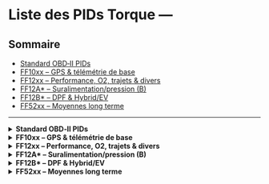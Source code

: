 # Liste des PIDs Torque —


## Sommaire
- [Standard OBD‑II PIDs](#standard-obdii-pids)
- [FF10xx – GPS & télémétrie de base](#ff10xx--gps--télémétrie-de-base)
- [FF12xx – Performance, O2, trajets & divers](#ff12xx--performance-o2-trajets--divers)
- [FF12A* – Suralimentation/pression (B)](#ff12a--suralimentationpression-b)
- [FF12B* – DPF & Hybrid/EV](#ff12b--dpf--hybridev)
- [FF52xx – Moyennes long terme](#ff52xx--moyennes-long-terme)

---

<details>
<summary><strong>Standard OBD‑II PIDs</strong></summary>

| PID | Nom court | Nom complet | Unité |
| :-- | :-- | :-- | :--: |
| `04` | engine_load | Engine Load | % |
| `05` | coolant_temp | Engine Coolant Temperature | °C |
| `06` | fuel_trim_b1_short | Fuel Trim Bank 1 Short Term | % |
| `07` | fuel_trim_b1_long | Fuel Trim Bank 1 Long Term | % |
| `08` | fuel_trim_b2_short | Fuel Trim Bank 2 Short Term | % |
| `09` | fuel_trim_b2_long | Fuel Trim Bank 2 Long Term | % |
| `0a` | fuel_pressure | Fuel pressure | kPa |
| `0b` | intake_manifold_pressure | Intake Manifold Pressure | kPa |
| `0c` | engine_rpm | Engine RPM | rpm |
| `0d` | speed_obd | Speed (OBD) | km/h |
| `0e` | timing_advance | Timing Advance | ° |
| `0f` | intake_air_temp | Intake Air Temperature | °C |
| `10` | mass_air_flow_rate | Mass Air Flow Rate | g/s |
| `11` | throttle_position_manifold | Throttle Position (Manifold) | % |
| `14` | fuel_trim_o2l_1 | Fuel trim {O2L:1} | % |
| `15` | fuel_trim_o2l_2 | Fuel trim {O2L:2} | % |
| `16` | fuel_trim_o2l_3 | Fuel trim {O2L:3} | % |
| `17` | fuel_trim_o2l_4 | Fuel trim {O2L:4} | % |
| `18` | fuel_trim_o2l_5 | Fuel trim {O2L:5} | % |
| `19` | fuel_trim_o2l_6 | Fuel trim {O2L:6} | % |
| `1a` | fuel_trim_o2l_7 | Fuel trim {O2L:7} | % |
| `1b` | fuel_trim_o2l_8 | Fuel trim {O2L:8} | % |
| `1f` | run_time_since_start | Run time since engine start | s |
| `21` | dist_mil_on | Distance travelled with MIL/CEL lit | km |
| `22` | fuel_rail_pressure_rel | Fuel Rail Pressure (relative to manifold vacuum) | kPa |
| `23` | fuel_rail_pressure | Fuel Rail Pressure | kPa |
| `24` | o2_o2l1_wide_voltage | O2 {O2L:1} Wide Range Voltage | V |
| `25` | o2_o2l2_wide_voltage | O2 {O2L:2} Wide Range Voltage | V |
| `26` | o2_o2l3_wide_voltage | O2 {O2L:3} Wide Range Voltage | V |
| `27` | o2_o2l4_wide_voltage | O2 {O2L:4} Wide Range Voltage | V |
| `28` | o2_o2l5_wide_voltage | O2 {O2L:5} Wide Range Voltage | V |
| `29` | o2_o2l6_wide_voltage | O2 {O2L:6} Wide Range Voltage | V |
| `2a` | o2_o2l7_wide_voltage | O2 {O2L:7} Wide Range Voltage | V |
| `2b` | o2_o2l8_wide_voltage | O2 {O2L:8} Wide Range Voltage | V |
| `2c` | egr_commanded | EGR Commanded | % |
| `2d` | egr_error | EGR Error | % |
| `2f` | fuel_level_ecu | Fuel Level (From Engine ECU) | % |
| `31` | dist_since_codes_cleared | Distance travelled since codes cleared | km |
| `32` | evap_system_vapour_pressure | Evap System Vapour Pressure | Pa |
| `33` | barometric_pressure_vehicle | Barometric pressure (from vehicle) | kPa |
| `34` | o2_o2l1_wide_current | O2 {O2L:1} Wide Range Current | mA |
| `35` | o2_o2l2_wide_current | O2 {O2L:2} Wide Range Current | mA |
| `36` | o2_o2l3_wide_current | O2 {O2L:3} Wide Range Current | mA |
| `37` | o2_o2l4_wide_current | O2 {O2L:4} Wide Range Current | mA |
| `38` | o2_o2l5_wide_current | O2 {O2L:5} Wide Range Current | mA |
| `39` | o2_o2l6_wide_current | O2 {O2L:6} Wide Range Current | mA |
| `3a` | o2_o2l7_wide_current | O2 {O2L:7} Wide Range Current | mA |
| `3b` | o2_o2l8_wide_current | O2 {O2L:8} Wide Range Current | mA |
| `3c` | cat_temp_b1s1 | Catalyst Temperature (Bank 1,Sensor 1) | °C |
| `3d` | cat_temp_b2s1 | Catalyst Temperature (Bank 2,Sensor 1) | °C |
| `3e` | cat_temp_b1s2 | Catalyst Temperature (Bank 1,Sensor 2) | °C |
| `3f` | cat_temp_b2s2 | Catalyst Temperature (Bank 2,Sensor 2) | °C |
| `42` | voltage_control_module | Voltage (Control Module) | V |
| `43` | engine_load_absolute | Engine Load(Absolute) | % |
| `44` | commanded_equivalence_ratio | Commanded Equivalence Ratio (lambda) | — |
| `45` | relative_throttle_position | Relative Throttle Position | % |
| `46` | ambient_air_temp | Ambient air temp | °C |
| `47` | absolute_throttle_position_b | Absolute Throttle Position B | % |
| `49` | accelerator_pedal_pos_d | Accelerator PedalPosition D | % |
| `4a` | accelerator_pedal_pos_e | Accelerator PedalPosition E | % |
| `4b` | accelerator_pedal_pos_f | Accelerator PedalPosition F | % |
| `52` | ethanol_fuel_pct | Ethanol Fuel % | % |
| `5a` | relative_accelerator_pedal_position | Relative Accelerator Pedal Position | % |
| `5b` | hybrid_ev_batt_charge | Hybrid Battery Charge (%) | % |
| `5c` | engine_oil_temperature | Engine Oil Temperature | °C |
| `5e` | fuel_rate_ecu | Fuel Rate (direct from ECU) | L/m |
| `61` | driver_demand_engine_torque_pct | Drivers demand engine % torque | % |
| `62` | actual_engine_torque_pct | Actual engine % torque | % |
| `63` | engine_reference_torque | Engine reference torque | Nm |
| `66` | maf_sensor_a | Mass air flow sensor A | g/s |
| `70` | boost_pressure_commanded_a | Boost Pressure Commanded A | kPa |
| `73` | exhaust_pressure_b1 | Exhaust Pressure Bank 1 | kPa |
| `77` | charge_air_cooler_temp | Charge air cooler temperature (CACT) | °C |
| `78` | egt_b1_s1 | Exhaust gas temp Bank 1 Sensor 1 | °C |
| `79` | egt_b2_s1 | Exhaust gas temp Bank 2 Sensor 1 | °C |
| `7a` | dpf_b1_delta_pressure | DPF Bank 1 Delta Pressure | kPa |
| `7b` | dpf_b2_delta_pressure | DPF Bank 2 Delta Pressure | kPa |
| `7c` | dpf_b1_inlet_temp | DPF Bank 1 Inlet Temperature | °C |
| `83` | nox_pre_scr | NOx Pre SCR | ppm |
| `87` | intake_manifold_abs_pressure_a | Intake Manifold Abs Pressure A | kPa |
| `9a` | hybrid_ev_batt_voltage | Hybrid/EV System Battery Voltage | V |
| `a6` | odometer_ecu | Odometer(from ECU) | km |
| `b2` | hybrid_ev_batt_soh | Hybrid/EV Battery State of Health | % |
| `b4` | transmission_temp_method_2 | Transmission Temperature(Method 2) | °C |

</details>

<details>
<summary><strong>FF10xx – GPS & télémétrie de base</strong></summary>

| PID | Nom court | Nom complet | Unité |
| :-- | :-- | :-- | :--: |
| `ff1001` | gps_spd | Vehicle Speed (GPS) | km/h |
| `ff1005` | TORQUE_GPS_LON | GPS Longitude | ° |
| `ff1006` | TORQUE_GPS_LAT | GPS Latitude | ° |
| `ff1010` | TORQUE_GPS_ALTITUDE | GPS Altitude | m |

</details>

<details>

<summary><strong>FF12xx – Performance, O2, trajets & divers</strong></summary>

| PID | Nom court | Nom complet | Unité |
| :-- | :-- | :-- | :--: |
| `ff1201` | mpg_instant | Miles Per Gallon(Instant) | mpg |
| `ff1202` | turbo_boost_vacuum_gauge | Turbo Boost & Vacuum Gauge | psi |
| `ff1203` | kpl_instant | Kilometers Per Litre(Instant) | kpl |
| `ff1204` | trip_distance | Trip Distance | km |
| `ff1205` | mpg_trip_avg | Trip average MPG | mpg |
| `ff1206` | kpl_trip_avg | Trip average KPL | kpl |
| `ff1207` | l_per_100_instant | Litres Per 100 Kilometer(Instant) | l/100km |
| `ff1208` | l_per_100_trip_avg | Trip average Litres/100 KM | l/100km |
| `ff120c` | trip_distance_stored | Trip distance (stored in vehicle profile) | km |
| `ff1214` | o2_b1s1_voltage | O2 {O2L:1} Voltage | V |
| `ff1215` | o2_b1s2_voltage | O2 {O2L:2} Voltage | V |
| `ff1216` | o2_b1s3_voltage | O2 {O2L:3} Voltage | V |
| `ff1217` | o2_b1s4_voltage | O2 {O2L:4} Voltage | V |
| `ff1218` | o2_b2s1_voltage | O2 {O2L:5} Voltage | V |
| `ff1219` | o2_b2s2_voltage | O2 {O2L:6} Voltage | V |
| `ff121a` | o2_b2s3_voltage | O2 {O2L:7} Voltage | V |
| `ff121b` | o2_b2s4_voltage | O2 {O2L:8} Voltage | V |
| `ff1220` | accel_x | Acceleration Sensor(X axis) | g |
| `ff1221` | accel_y | Acceleration Sensor(Y axis) | g |
| `ff1222` | accel_z | Acceleration Sensor(Z axis) | g |
| `ff1223` | accel_total | Acceleration Sensor(Total) | g |
| `ff1225` | torque | Torque | ft-lb |
| `ff1226` | horsepower_wheels | Horsepower (At the wheels) | hp |
| `ff122d` | time_0_60mph | 0-60mph Time | s |
| `ff122e` | time_0_100kph | 0-100kph Time | s |
| `ff122f` | time_quarter_mile | 1/4 mile time | s |
| `ff1230` | time_eighth_mile | 1/8 mile time | s |
| `ff1237` | spd_diff_gps_obd | GPS vs OBD Speed difference | km/h |
| `ff1238` | voltage_obd_adapter | Voltage (OBD Adapter) | V |
| `ff1239` | TORQUE_GPS_ACCURACY | GPS Accuracy | m |
| `ff123a` | gps_satellites | GPS Satellites | — |
| `ff123b` | gps_bearing | GPS Bearing | ° |
| `ff1240` | o2_o2l1_wide_eq_ratio | O2 {O2L:1} Wide Range Equivalence Ratio | λ |
| `ff1241` | o2_o2l2_wide_eq_ratio | O2 {O2L:2} Wide Range Equivalence Ratio | λ |
| `ff1242` | o2_o2l3_wide_eq_ratio | O2 {O2L:3} Wide Range Equivalence Ratio | λ |
| `ff1243` | o2_o2l4_wide_eq_ratio | O2 {O2L:4} Wide Range Equivalence Ratio | λ |
| `ff1244` | o2_o2l5_wide_eq_ratio | O2 {O2L:5} Wide Range Equivalence Ratio | λ |
| `ff1245` | o2_o2l6_wide_eq_ratio | O2 {O2L:6} Wide Range Equivalence Ratio | λ |
| `ff1246` | o2_o2l7_wide_eq_ratio | O2 {O2L:7} Wide Range Equivalence Ratio | λ |
| `ff1247` | o2_o2l8_wide_eq_ratio | O2 {O2L:8} Wide Range Equivalence Ratio | λ |
| `ff1249` | air_fuel_ratio_measured | Air Fuel Ratio(Measured) | :1 |
| `ff124d` | air_fuel_ratio_commanded | Air Fuel Ratio(Commanded) | :1 |
| `ff124f` | time_0_200kph | 0-200kph Time | s |
| `ff1257` | co2_gkm_instant | CO₂ in g/km (Instantaneous) | g/km |
| `ff1258` | co2_gkm_avg | CO₂ in g/km (Average) | g/km |
| `ff125a` | fuel_flow_rate_min | Fuel flow rate/minute | cc/min |
| `ff125c` | fuel_cost_trip | Fuel cost (trip) | cost |
| `ff125d` | fuel_flow_rate_hr | Fuel flow rate/hour | l/hr |
| `ff125e` | time_60_120mph | 60-120mph Time | s |
| `ff125f` | time_60_80mph | 60-80mph Time | s |
| `ff1260` | time_40_60mph | 40-60mph Time | s |
| `ff1261` | time_80_100mph | 80-100mph Time | s |
| `ff1263` | avg_trip_speed_moving | Average trip speed(whilst moving only) | km/h |
| `ff1264` | time_100_0kph | 100-0kph Time | s |
| `ff1265` | time_60_0mph | 60-0mph Time | s |
| `ff1266` | trip_time_since_start | Trip Time(Since journey start) | s |
| `ff1267` | trip_time_stationary | Trip time(whilst stationary) | s |
| `ff1268` | trip_time_moving | Trip time(whilst moving) | s |
| `ff1269` | volumetric_efficiency_calc | Volumetric Efficiency (Calculated) | % |
| `ff126a` | distance_to_empty_est | Distance to empty (Estimated) | km |
| `ff126b` | fuel_remaining_calc | Fuel Remaining (Calculated from vehicle profile) | % |
| `ff126d` | cost_per_km_instant | Cost per mile/km (Instant) | €/km |
| `ff126e` | cost_per_km_trip | Cost per mile/km (Trip) | €/km |
| `ff1270` | barometer_android | Barometer (on Android device) | mb |
| `ff1271` | fuel_used_trip | Fuel used (trip) | l |
| `ff1272` | avg_trip_speed_overall | Average trip speed(whilst stopped or moving) | km/h |
| `ff1273` | engine_kw_wheels | Engine kW (At the wheels) | kW |
| `ff1275` | time_80_120kph | 80-120kph Time | s |
| `ff1276` | time_60_130mph | 60-130mph Time | s |
| `ff1277` | time_0_30mph | 0-30mph Time | s |
| `ff1278` | time_0_100mph | 0-100mph Time | s |
| `ff1280` | time_100_200kph | 100-200kph Time | s |
| `ff1282` | egt_b1_s2 | Exhaust gas temp Bank 1 Sensor 2 | °C |
| `ff1283` | egt_b1_s3 | Exhaust gas temp Bank 1 Sensor 3 | °C |
| `ff1284` | egt_b1_s4 | Exhaust gas temp Bank 1 Sensor 4 | °C |
| `ff1286` | egt_b2_s2 | Exhaust gas temp Bank 2 Sensor 2 | °C |
| `ff1287` | egt_b2_s3 | Exhaust gas temp Bank 2 Sensor 3 | °C |
| `ff1288` | egt_b2_s4 | Exhaust gas temp Bank 2 Sensor 4 | °C |
| `ff128a` | nox_post_scr | NOx Post SCR | ppm |
| `ff1296` | pct_city_driving | Percentage of City driving | % |
| `ff1297` | pct_highway_driving | Percentage of Highway driving | % |
| `ff1298` | pct_idle_driving | Percentage of Idle driving | % |
| `ff129a` | android_battery_level | Android device Battery Level | % |
| `ff129b` | dpf_b1_outlet_temp | DPF Bank 1 Outlet Temperature | °C |
| `ff129c` | dpf_b2_inlet_temp | DPF Bank 2 Inlet Temperature | °C |
| `ff129d` | dpf_b2_outlet_temp | DPF Bank 2 Outlet Temperature | °C |
| `ff129e` | maf_sensor_b | Mass air flow sensor B | g/s |

</details>


<details>
<summary><strong>FF12A* – Suralimentation/pression (B)</strong></summary>

| PID | Nom court | Nom complet | Unité |
| :-- | :-- | :-- | :--: |
| `ff12a1` | intake_manifold_abs_pressure_b | Intake Manifold Abs Pressure B | kPa |
| `ff12a4` | boost_pressure_commanded_b | Boost Pressure Commanded B | kPa |
| `ff12a5` | boost_pressure_sensor_a | Boost Pressure Sensor A | kPa |
| `ff12a6` | boost_pressure_sensor_b | Boost Pressure Sensor B | kPa |
| `ff12ab` | exhaust_pressure_b2 | Exhaust Pressure Bank 2 | kPa |

</details>

<details>
<summary><strong>FF12B* – DPF & Hybrid/EV</strong></summary>

| PID | Nom court | Nom complet | Unité |
| :-- | :-- | :-- | :--: |
| `ff12b0` | dpf_b1_inlet_pressure | DPF Bank 1 Inlet Pressure | kPa |
| `ff12b1` | dpf_b1_outlet_pressure | DPF Bank 1 Outlet Pressure | kPa |
| `ff12b2` | dpf_b2_inlet_pressure | DPF Bank 2 Inlet Pressure | kPa |
| `ff12b3` | dpf_b2_outlet_pressure | DPF Bank 2 Outlet Pressure | kPa |
| `ff12b4` | hybrid_ev_batt_current | Hybrid/EV System Battery Current | A |
| `ff12b5` | hybrid_ev_batt_power | Hybrid/EV System Battery Power | W |
| `ff12b6` | positive_kinetic_energy_pke | Positive Kinetic Energy (PKE) | km/hr^2 |

</details>

<details>
<summary><strong>FF52xx – Moyennes long terme</strong></summary>

| PID | Nom court | Nom complet | Unité |
| :-- | :-- | :-- | :--: |
| `ff5201` | mpg_long_term_avg | Miles Per Gallon(Long Term Average) | mpg |
| `ff5202` | kpl_long_term_avg | Kilometers Per Litre(Long Term Average) | kpl |
| `ff5203` | l_per_100_long_term_avg | Litres Per 100 Kilometer(Long Term Average) | l/100km |

</details>

